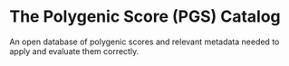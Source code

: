 # The Polygenic Score (PGS) Catalog
An open database of polygenic scores and relevant metadata needed to apply and evaluate them correctly.
